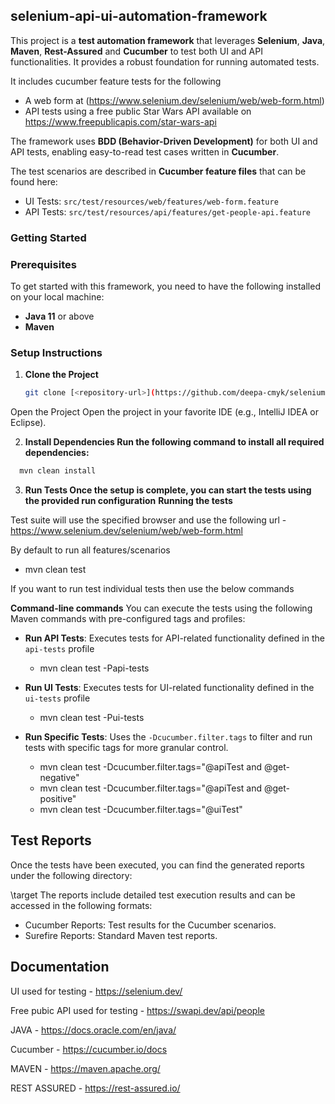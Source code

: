 
## **selenium-api-ui-automation-framework**

This project is a **test automation framework** that leverages **Selenium**, **Java**, **Maven**, **Rest-Assured** and **Cucumber** to test both UI and API functionalities. It provides a robust foundation for running automated tests. 

It includes cucumber feature tests for the following 
- A web form at (https://www.selenium.dev/selenium/web/web-form.html)
- API tests using a free public Star Wars API available on https://www.freepublicapis.com/star-wars-api  

The framework uses **BDD (Behavior-Driven Development)** for both UI and API tests, enabling easy-to-read test cases written in **Cucumber**.

The test scenarios are described in **Cucumber feature files** that can be found here:
- UI Tests: `src/test/resources/web/features/web-form.feature`
- API Tests: `src/test/resources/api/features/get-people-api.feature`

### **Getting Started**

### Prerequisites
To get started with this framework, you need to have the following installed on your local machine:

- **Java 11** or above
- **Maven**


### Setup Instructions

1. **Clone the Project**
   ```bash
   git clone [<repository-url>](https://github.com/deepa-cmyk/selenium-api-ui-automation-framework.git)
   ```
Open the Project Open the project in your favorite IDE (e.g., IntelliJ IDEA or Eclipse).

2. **Install Dependencies Run the following command to install all required dependencies:**
  ```bash
    mvn clean install
  ```

3. **Run Tests Once the setup is complete, you can start the tests using the provided run configuration**
 **Running the tests**

Test suite will use the specified browser and use the following url - https://www.selenium.dev/selenium/web/web-form.html

By default to run all features/scenarios
 - mvn clean test
 

If you want to run test individual tests then use the below commands

**Command-line commands**
You can execute the tests using the following Maven commands with pre-configured tags and profiles:

- **Run API Tests**: Executes tests for API-related functionality defined in the `api-tests` profile
     - mvn clean test -Papi-tests
 

- **Run UI Tests**: Executes tests for UI-related functionality defined in the `ui-tests` profile
  -  mvn clean test -Pui-tests 


- **Run Specific Tests**: Uses the `-Dcucumber.filter.tags` to filter and run tests with specific tags for more granular control.
  - mvn clean test -Dcucumber.filter.tags="@apiTest and @get-negative"
  - mvn clean test -Dcucumber.filter.tags="@apiTest and @get-positive"
  - mvn clean test -Dcucumber.filter.tags="@uiTest"


## Test Reports
Once the tests have been executed, you can find the generated reports under the following directory:

\target
The reports include detailed test execution results and can be accessed in the following formats:

- Cucumber Reports: Test results for the Cucumber scenarios.
- Surefire Reports: Standard Maven test reports.

## Documentation

UI used for testing - https://selenium.dev/

Free pubic API used for testing - https://swapi.dev/api/people

JAVA - https://docs.oracle.com/en/java/

Cucumber - https://cucumber.io/docs

MAVEN - https://maven.apache.org/

REST ASSURED - https://rest-assured.io/

